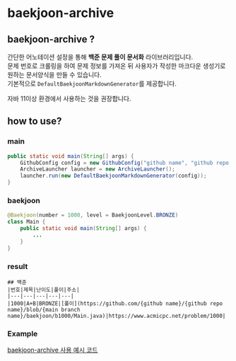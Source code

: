 # baekjoon-archive 

## baekjoon-archive ?

간단한 어노테이션 설정을 통해 **백준 문제 풀이 문서화** 라이브러리입니다. <br>
문제 번호로 크롤링을 하여 문제 정보를 가져온 뒤 사용자가 작성한 마크다운 생성기로 원하는 문서양식을 만들 수 있습니다. <br>
기본적으로 `DefaultBaekjoonMarkdownGenerator`를 제공합니다.

자바 11이상 환경에서 사용하는 것을 권장합니다.

## how to use?

### main
```java
public static void main(String[] args) {
    GithubConfig config = new GithubConfig("github name", "github repo name", "main branch name");
    ArchiveLauncher launcher = new ArchiveLauncher();
    launcher.run(new DefaultBaekjoonMarkdownGenerator(config));
}
```

### baekjoon
```java
@Baekjoon(number = 1000, level = BaekjoonLevel.BRONZE)
class Main {
    public static void main(String[] args) {
        ...
    }
}
```

### result
```text
## 백준
|번호|제목|난이도|풀이|주소|
|---|---|---|---|---|
|1000|A+B|BRONZE|[풀이](https://github.com/{github name}/{github repo name}/blob/{main branch name}/baekjoon/b1000/Main.java)|https://www.acmicpc.net/problem/1000|

```

### Example
[baekjoon-archive 사용 예시 코드](https://github.com/yhh1056/studyAlgorithm)
